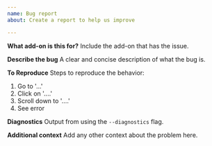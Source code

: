```yaml
---
name: Bug report
about: Create a report to help us improve

---
```


**What add-on is this for?**
Include the add-on that has the issue.

**Describe the bug**
A clear and concise description of what the bug is.

**To Reproduce**
Steps to reproduce the behavior:
1. Go to '...'
2. Click on '....'
3. Scroll down to '....'
4. See error

**Diagnostics**
Output from using the `--diagnostics` flag.

**Additional context**
Add any other context about the problem here.
